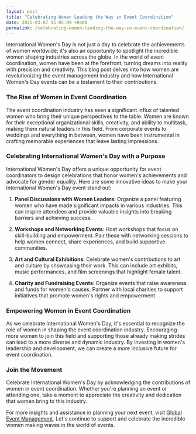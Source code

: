 ```yaml
---
layout: post
title: "Celebrating Women Leading the Way in Event Coordination"
date: 2025-03-07 15:05:09 +0400
permalink: /celebrating-women-leading-the-way-in-event-coordination/
---
```



International Women's Day is not just a day to celebrate the achievements of women worldwide; it's also an opportunity to spotlight the incredible women shaping industries across the globe. In the world of event coordination, women have been at the forefront, turning dreams into reality with precision and creativity. This blog post delves into how women are revolutionizing the event management industry and how International Women's Day events can be a testament to their contributions.

### The Rise of Women in Event Coordination

The event coordination industry has seen a significant influx of talented women who bring their unique perspectives to the table. Women are known for their exceptional organizational skills, creativity, and ability to multitask, making them natural leaders in this field. From corporate events to weddings and everything in between, women have been instrumental in crafting memorable experiences that leave lasting impressions.

### Celebrating International Women's Day with a Purpose

International Women's Day offers a unique opportunity for event coordinators to design celebrations that honor women's achievements and advocate for gender equality. Here are some innovative ideas to make your International Women's Day event stand out:

1. **Panel Discussions with Women Leaders**: Organize a panel featuring women who have made significant impacts in various industries. This can inspire attendees and provide valuable insights into breaking barriers and achieving success.

2. **Workshops and Networking Events**: Host workshops that focus on skill-building and empowerment. Pair these with networking sessions to help women connect, share experiences, and build supportive communities.

3. **Art and Cultural Exhibitions**: Celebrate women's contributions to art and culture by showcasing their work. This can include art exhibits, music performances, and film screenings that highlight female talent.

4. **Charity and Fundraising Events**: Organize events that raise awareness and funds for women's causes. Partner with local charities to support initiatives that promote women's rights and empowerment.

### Empowering Women in Event Coordination

As we celebrate International Women's Day, it's essential to recognize the role of women in shaping the event coordination industry. Encouraging more women to join this field and supporting those already making strides can lead to a more diverse and dynamic industry. By investing in women's leadership and development, we can create a more inclusive future for event coordination.

### Join the Movement

Celebrate International Women's Day by acknowledging the contributions of women in event coordination. Whether you're planning an event or attending one, take a moment to appreciate the creativity and dedication that women bring to this industry.

For more insights and assistance in planning your next event, visit [Global Event Management](https://geventm.com/). Let's continue to support and celebrate the incredible women making waves in the world of events.